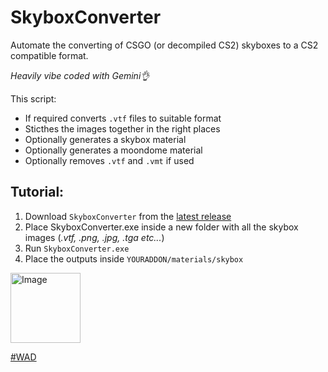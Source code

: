 # SkyboxConverter
Automate the converting of CSGO (or decompiled CS2) skyboxes to a CS2 compatible format.

_Heavily vibe coded with Gemini👌_

This script:
- If required converts `.vtf` files to suitable format
- Sticthes the images together in the right places
- Optionally generates a skybox material
- Optionally generates a moondome material
- Optionally removes `.vtf` and `.vmt` if used

## Tutorial:
1. Download `SkyboxConverter` from the [latest release](https://github.com/jakkekz/SkyboxConverter/releases/tag/latest)
2. Place SkyboxConverter.exe inside a new folder with all the skybox images (_.vtf, .png, .jpg, .tga etc..._)
4. Run `SkyboxConverter.exe`
5. Place the outputs inside `YOURADDON/materials/skybox`

<img width="112" height="112" alt="Image" src="https://github.com/user-attachments/assets/6bc1c38d-9330-41fe-9f0f-b7d25b59aabf" />

[#WAD](https://steamcommunity.com/groups/ckzwad)
